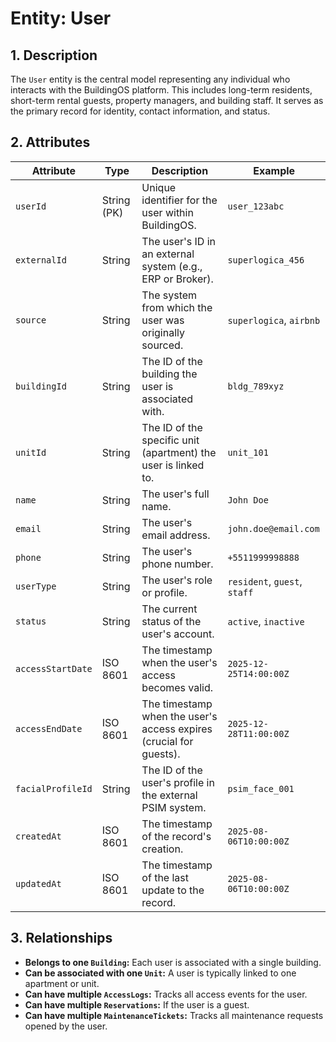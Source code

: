 # Entity: User

## 1. Description

The `User` entity is the central model representing any individual who interacts with the BuildingOS platform. This includes long-term residents, short-term rental guests, property managers, and building staff. It serves as the primary record for identity, contact information, and status.

## 2. Attributes

| Attribute | Type | Description | Example |
|---|---|---|---|
| `userId` | String (PK) | Unique identifier for the user within BuildingOS. | `user_123abc` |
| `externalId` | String | The user's ID in an external system (e.g., ERP or Broker). | `superlogica_456` |
| `source` | String | The system from which the user was originally sourced. | `superlogica`, `airbnb` |
| `buildingId` | String | The ID of the building the user is associated with. | `bldg_789xyz` |
| `unitId` | String | The ID of the specific unit (apartment) the user is linked to. | `unit_101` |
| `name` | String | The user's full name. | `John Doe` |
| `email` | String | The user's email address. | `john.doe@email.com` |
| `phone` | String | The user's phone number. | `+5511999998888` |
| `userType` | String | The user's role or profile. | `resident`, `guest`, `staff` |
| `status` | String | The current status of the user's account. | `active`, `inactive` |
| `accessStartDate` | ISO 8601 | The timestamp when the user's access becomes valid. | `2025-12-25T14:00:00Z` |
| `accessEndDate` | ISO 8601 | The timestamp when the user's access expires (crucial for guests). | `2025-12-28T11:00:00Z` |
| `facialProfileId` | String | The ID of the user's profile in the external PSIM system. | `psim_face_001` |
| `createdAt` | ISO 8601 | The timestamp of the record's creation. | `2025-08-06T10:00:00Z` |
| `updatedAt` | ISO 8601 | The timestamp of the last update to the record. | `2025-08-06T10:00:00Z` |

## 3. Relationships

*   **Belongs to one `Building`:** Each user is associated with a single building.
*   **Can be associated with one `Unit`:** A user is typically linked to one apartment or unit.
*   **Can have multiple `AccessLogs`:** Tracks all access events for the user.
*   **Can have multiple `Reservations`:** If the user is a guest.
*   **Can have multiple `MaintenanceTickets`:** Tracks all maintenance requests opened by the user.

